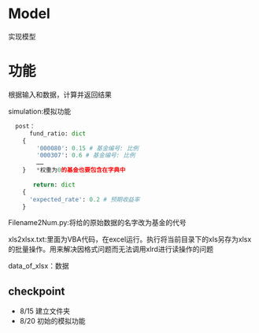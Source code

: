 # Model
实现模型

# 功能
根据输入和数据，计算并返回结果

simulation:模拟功能
```python
  post：
      fund_ratio: dict
    {
        '000080': 0.15 # 基金编号: 比例
        '000307': 0.6 # 基金编号: 比例
        ……
    }   *权重为0的基金也要包含在字典中
   
       return: dict
    {  
      'expected_rate': 0.2 # 预期收益率
    }
  ```
 
 Filename2Num.py:将给的原始数据的名字改为基金的代号

xls2xlsx.txt:里面为VBA代码，在excel运行。执行将当前目录下的xls另存为xlsx的批量操作。用来解决因格式问题而无法调用xlrd进行读操作的问题

data_of_xlsx：数据


## checkpoint
- 8/15 建立文件夹
- 8/20 初始的模拟功能
